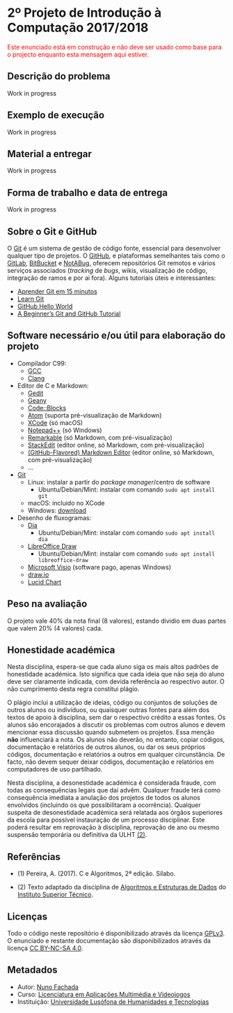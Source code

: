 <!--
2º Projeto de Introdução à Computação 2017/2018 (c) by Nuno Fachada

2º Projeto de Introdução à Computação 2017/2018 is licensed under a
Creative Commons Attribution-NonCommercial-ShareAlike 4.0 International License.

You should have received a copy of the license along with this
work. If not, see <http://creativecommons.org/licenses/by-nc-sa/4.0/>.
-->

# 2º Projeto de Introdução à Computação 2017/2018

<span style="color:red">
Este enunciado está em construção e não deve ser usado
como base para o projecto enquanto esta mensagem aqui estiver.
</span>

## Descrição do problema

Work in progress

## Exemplo de execução

Work in progress

## Material a entregar

Work in progress

## Forma de trabalho e data de entrega

Work in progress

## Sobre o Git e GitHub

O [Git] é um sistema de gestão de código fonte, essencial para desenvolver
qualquer tipo de projetos. O [GitHub], e plataformas semelhantes tais como o
[GitLab], [BitBucket] e [NotABug], oferecem repositórios Git remotos e vários
serviços associados (_tracking_ de _bugs_, wikis, visualização de código,
integração de ramos e por ai fora). Alguns tutoriais úteis e interessantes:

* [Aprender Git em 15 minutos][git-tutorial]
* [Learn Git](https://www.codecademy.com/learn/learn-git)
* [GitHub Hello World](https://guides.github.com/activities/hello-world/)
* [A Beginner’s Git and GitHub Tutorial](https://blog.udacity.com/2015/06/a-beginners-git-github-tutorial.html)

## Software necessário e/ou útil para elaboração do projeto

* Compilador C99:
    - [GCC]
    - [Clang]
* Editor de C e Markdown:
    - [Gedit]
    - [Geany]
    - [Code::Blocks]
    - [Atom] (suporta pré-visualização de Markdown)
    - [XCode] (só macOS)
    - [Notepad++] (só Windows)
    - [Remarkable] (só Markdown, com pré-visualização)
    - [StackEdit] (editor online, só Markdown, com pré-visualização)
    - [(GitHub-Flavored) Markdown Editor]  (editor online, só Markdown, com pré-visualização)
    - ...
* [Git]
    - Linux: instalar a partir do *package manager*/centro de software
        * Ubuntu/Debian/Mint: instalar com comando `sudo apt install git`
    - macOS: incluido no XCode
    - Windows: [download](https://git-scm.com/download/win)
* Desenho de fluxogramas:
    - [Dia](http://dia-installer.de/)
        * Ubuntu/Debian/Mint: instalar com comando `sudo apt install dia`
    - [LibreOffice Draw](https://www.libreoffice.org/)
        * Ubuntu/Debian/Mint: instalar com comando `sudo apt install libreoffice-draw`
    - [Microsoft Visio](https://products.office.com/en/visio) (software pago, apenas Windows)
    - [draw.io](https://draw.io)
    - [Lucid Chart](https://www.lucidchart.com/)

## Peso na avaliação

O projeto vale 40% da nota final (8 valores), estando dividio em duas partes
que valem 20% (4 valores) cada.

## Honestidade académica

Nesta disciplina, espera-se que cada aluno siga os mais altos padrões de
honestidade académica. Isto significa que cada ideia que não seja do
aluno deve ser claramente indicada, com devida referência ao respectivo
autor. O não cumprimento desta regra constitui plágio.

O plágio inclui a utilização de ideias, código ou conjuntos de soluções
de outros alunos ou indivíduos, ou quaisquer outras fontes para além
dos textos de apoio à disciplina, sem dar o respectivo crédito a essas
fontes. Os alunos são encorajados a discutir os problemas com outros
alunos e devem mencionar essa discussão quando submetem os projetos.
Essa menção **não** influenciará a nota. Os alunos não deverão, no
entanto, copiar códigos, documentação e relatórios de outros alunos, ou dar os
seus próprios códigos, documentação e relatórios a outros em qualquer
circunstância. De facto, não devem sequer deixar códigos, documentação e
relatórios em computadores de uso partilhado.

Nesta disciplina, a desonestidade académica é considerada fraude, com
todas as consequências legais que daí advêm. Qualquer fraude terá como
consequência imediata a anulação dos projetos de todos os alunos envolvidos
(incluindo os que possibilitaram a ocorrência). Qualquer suspeita de
desonestidade académica será relatada aos órgãos superiores da escola
para possível instauração de um processo disciplinar. Este poderá
resultar em reprovação à disciplina, reprovação de ano ou mesmo
suspensão temporária ou definitiva da ULHT [(2)](#ref2).

## Referências

<a name="ref1"></a>

* (1) Pereira, A. (2017). C e Algoritmos, 2ª edição. Sílabo.

<a name="ref2"></a>

* (2)  Texto adaptado da disciplina de [Algoritmos e Estruturas de Dados][aed] do [Instituto Superior Técnico][ist].

## Licenças

Todo o código neste repositório é disponibilizado através da licença [GPLv3].
O enunciado e restante documentação são disponibilizados através da licença
[CC BY-NC-SA 4.0].

## Metadados

* Autor: [Nuno Fachada]
* Curso:  [Licenciatura em Aplicações Multimédia e Videojogos][lamv]
* Instituição: [Universidade Lusófona de Humanidades e Tecnologias][ULHT]



[GPLv3]:https://www.gnu.org/licenses/gpl-3.0.en.html
[CC BY-NC-SA 4.0]:https://creativecommons.org/licenses/by-nc-sa/4.0/
[lamv]:https://www.ulusofona.pt/licenciatura/aplicacoes-multimedia-e-videojogos
[Nuno Fachada]:https://github.com/fakenmc
[ULHT ]:https://www.ulusofona.pt/
[aed]:https://fenix.tecnico.ulisboa.pt/disciplinas/AED-2/2009-2010/2-semestre/honestidade-academica
[ist]:https://tecnico.ulisboa.pt/pt/
 [Markdown]:https://guides.github.com/features/mastering-markdown/
 [GCC]:https://gcc.gnu.org/
 [Clang]:https://clang.llvm.org/
[Gedit]:https://wiki.gnome.org/Apps/Gedit
[Geany]:https://www.geany.org/
[Code::Blocks]:http://www.codeblocks.org/
[Atom]:https://atom.io/
[XCode]:https://developer.apple.com/xcode/
[Notepad++]:https://notepad-plus-plus.org/
[Remarkable]:https://remarkableapp.github.io/
[Git]:https://git-scm.com/
[repositório]:https://github.com/VideojogosLusofona/ic2017p1
[GitHub]:https://github.com/
[git-tutorial]:https://try.github.io/levels/1/challenges/1
[Moodle]:https://secure.grupolusofona.pt/ulht/moodle/
[GitLab]:https://gitlab.com/
[BitBucket]:https://bitbucket.org/
[NotABug]:https://notabug.org/
[StackEdit]:https://stackedit.io/editor
[(GitHub-Flavored) Markdown Editor]:https://jbt.github.io/markdown-editor/
